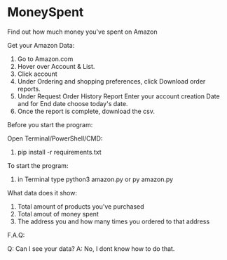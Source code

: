 # MoneySpent
Find out how much money you've spent on Amazon


Get your Amazon Data:

1. Go to Amazon.com
2. Hover over Account & List.
3. Click account
4. Under Ordering and shopping preferences, click Download order reports.
5. Under Request Order History Report Enter your account creation Date and for End date choose today's date.
6. Once the report is complete, download the csv.

Before you start the program:

Open Terminal/PowerShell/CMD:

1. pip install -r requirements.txt

To start the program:

1. in Terminal type python3 amazon.py or py amazon.py

What data does it show:

1. Total amount of products you've purchased
2. Total amout of money spent
3. The address you and how many times you ordered to that address

F.A.Q:

Q: Can I see your data? 
A: No, I dont know how to do that.
